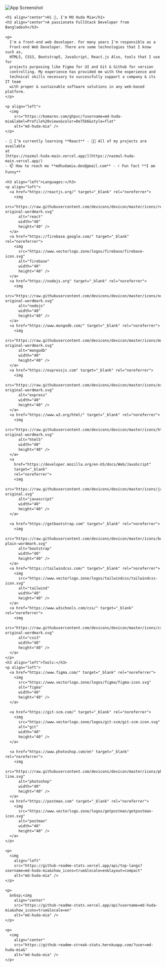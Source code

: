 ![App Screenshot](https://i.ibb.co/CVnMQP1/Frontend-Web-developer-3.png)

    <h1 align="center">Hi 👋, I'm Md Huda Mia</h1>
    <h3 align="center">A passionate FullStack Developer from Bangladesh</h3>

    <p>
      I'm a front-end web developer. For many years I'm responsible as a
      Front-end Web Developer. There are some technologies that I know such as,
      HTML5, CSS3, Bootstrap5, JavaScript, React.js Also, tools that I use for
      projects purposing like Figma for UI and Git & Github for version
      controlling. My experience has provided me with the experience and
      technical skills necessary to successfully support a company & its IT team
      with proper & sustainable software solutions in any web-based platform.
    </p>

    <p align="left">
      <img
        src="https://komarev.com/ghpvc/?username=md-huda-mia&label=Profile%20views&color=0e75b6&style=flat"
        alt="md-huda-mia" />
    </p>

    - 🌱 I’m currently learning **React** - 👨‍💻 All of my projects are available
    at
    [https://nazmul-huda-main.vercel.app/](https://nazmul-huda-main.vercel.app/)
    - 📫 How to reach me **mdhudamia.dev@gmail.com** - ⚡ Fun fact **I am
    Funny**

    <h3 align="left">Languages:</h3>
    <p align="left">
      <a href="https://reactjs.org/" target="_blank" rel="noreferrer">
        <img
          src="https://raw.githubusercontent.com/devicons/devicon/master/icons/react/react-original-wordmark.svg"
          alt="react"
          width="40"
          height="40" />
      </a>
      <a href="https://firebase.google.com/" target="_blank" rel="noreferrer">
        <img
          src="https://www.vectorlogo.zone/logos/firebase/firebase-icon.svg"
          alt="firebase"
          width="40"
          height="40" />
      </a>
      <a href="https://nodejs.org" target="_blank" rel="noreferrer">
        <img
          src="https://raw.githubusercontent.com/devicons/devicon/master/icons/nodejs/nodejs-original-wordmark.svg"
          alt="nodejs"
          width="40"
          height="40" />
      </a>
      <a href="https://www.mongodb.com/" target="_blank" rel="noreferrer">
        <img
          src="https://raw.githubusercontent.com/devicons/devicon/master/icons/mongodb/mongodb-original-wordmark.svg"
          alt="mongodb"
          width="40"
          height="40" />
      </a>
      <a href="https://expressjs.com" target="_blank" rel="noreferrer">
        <img
          src="https://raw.githubusercontent.com/devicons/devicon/master/icons/express/express-original-wordmark.svg"
          alt="express"
          width="40"
          height="40" />
      </a>
      <a href="https://www.w3.org/html/" target="_blank" rel="noreferrer">
        <img
          src="https://raw.githubusercontent.com/devicons/devicon/master/icons/html5/html5-original-wordmark.svg"
          alt="html5"
          width="40"
          height="40" />
      </a>
      <a
        href="https://developer.mozilla.org/en-US/docs/Web/JavaScript"
        target="_blank"
        rel="noreferrer">
        <img
          src="https://raw.githubusercontent.com/devicons/devicon/master/icons/javascript/javascript-original.svg"
          alt="javascript"
          width="40"
          height="40" />
      </a>

      <a href="https://getbootstrap.com" target="_blank" rel="noreferrer">
        <img
          src="https://raw.githubusercontent.com/devicons/devicon/master/icons/bootstrap/bootstrap-plain-wordmark.svg"
          alt="bootstrap"
          width="40"
          height="40" />
      </a>
      <a href="https://tailwindcss.com/" target="_blank" rel="noreferrer">
        <img
          src="https://www.vectorlogo.zone/logos/tailwindcss/tailwindcss-icon.svg"
          alt="tailwind"
          width="40"
          height="40" />
      </a>
      <a href="https://www.w3schools.com/css/" target="_blank" rel="noreferrer">
        <img
          src="https://raw.githubusercontent.com/devicons/devicon/master/icons/css3/css3-original-wordmark.svg"
          alt="css3"
          width="40"
          height="40" />
      </a>
    </p>
    <h3 align="left">Tools:</h3>
    <p align="left">
      <a href="https://www.figma.com/" target="_blank" rel="noreferrer">
        <img
          src="https://www.vectorlogo.zone/logos/figma/figma-icon.svg"
          alt="figma"
          width="40"
          height="40" />
      </a>

      <a href="https://git-scm.com/" target="_blank" rel="noreferrer">
        <img
          src="https://www.vectorlogo.zone/logos/git-scm/git-scm-icon.svg"
          alt="git"
          width="40"
          height="40" />
      </a>

      <a href="https://www.photoshop.com/en" target="_blank" rel="noreferrer">
        <img
          src="https://raw.githubusercontent.com/devicons/devicon/master/icons/photoshop/photoshop-line.svg"
          alt="photoshop"
          width="40"
          height="40" />
      </a>
      <a href="https://postman.com" target="_blank" rel="noreferrer">
        <img
          src="https://www.vectorlogo.zone/logos/getpostman/getpostman-icon.svg"
          alt="postman"
          width="40"
          height="40" />
      </a>
    </p>

    <p>
      <img
        align="left"
        src="https://github-readme-stats.vercel.app/api/top-langs?username=md-huda-mia&show_icons=true&locale=en&layout=compact"
        alt="md-huda-mia" />
    </p>

    <p>
      &nbsp;<img
        align="center"
        src="https://github-readme-stats.vercel.app/api?username=md-huda-mia&show_icons=true&locale=en"
        alt="md-huda-mia" />
    </p>

    <p>
      <img
        align="center"
        src="https://github-readme-streak-stats.herokuapp.com/?user=md-huda-mia&"
        alt="md-huda-mia" />
    </p>
